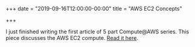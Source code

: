 +++
date = "2019-09-16T12:00:00-00:00"
title = "AWS EC2 Concepts"

+++

I just finished writing the first article of 5 part Compute@AWS series. This piece discusses the AWS EC2 compute. [Read it here](https://medium.com/@apoorvkumar/compute-aws-part-1-ec2-eef83984482e).


